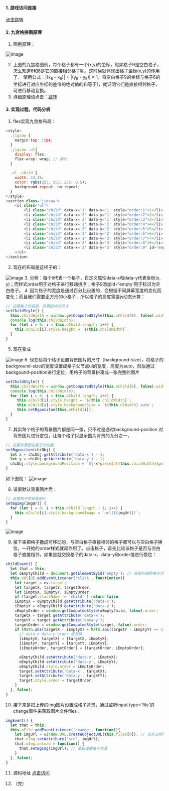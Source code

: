 #### 1. 游戏访问连接

[点击跳转](/note/demo/jigsaw.html)

#### 2. 九宫格拼图原理
1. 图例原理：

![image](https://note.youdao.com/yws/api/personal/file/A02CD4255D0D44C688AEE3A793B4FEAB?method=download&shareKey=2021a12838c8e08ba8179359679fc69f)

2. 上图的九宫格图例，每个格子都有一个(x,y)的坐标，假如格子9是空白格子，怎么知道6和8是它的直接相邻格子呢。这时候就体现出格子坐标(x,y)的作用了， 使用公式：|(x<sub>6</sub> - x<sub>9</sub>)| + |(y<sub>6</sub> - y<sub>9</sub>)| = 1，将空白格子9的坐标与格子6的坐标进行对应坐标的差值的绝对值的和等于1，就证明它们是直接相邻格子，可进行移动互换。
3. 详细原理请点击：[跳转](http://www.woshipm.com/rp/340913.html)

#### 3. 实现过程，代码分析
1. flex实现九宫格布局：
```javascript
<style>
  .jigsaw {
    margin-top: 15px;
  }
  .jigsaw .ul{
    display: flex;
    flex-wrap: wrap; // 换行
  }
  
  .ul .child {
    width: 33.3%;
    color: rgba(255, 255, 255, 0.5);
    background-repeat: no-repeat;
  }
</style>
<section class='jigsaw'>
    <ul class="ul">
        <li class="child" data-x='1' data-y='1' style="order:1">1</li>
        <li class="child" data-x='2' data-y='1' style="order:2">2</li>
        <li class="child" data-x='3' data-y='1' style="order:3">3</li>
        <li class="child" data-x='1' data-y='2' style="order:4">4</li>
        <li class="child" data-x='2' data-y='2' style="order:5">5</li>
        <li class="child" data-x='3' data-y='2' style="order:6">6</li>
        <li class="child" data-x='1' data-y='3' style="order:7">7</li>
        <li class="child" data-x='2' data-y='3' style="order:8">8</li>
        <li class="child" data-x='3' data-y='3' style="order:9" id='empty'>9</li>
    </ul>
</section>
```
2. 现在的布局是这样子的：

![image](https://note.youdao.com/yws/api/personal/file/E90D977A12364AD7828493130A43D0DF?method=download&shareKey=6e3fe53b7d557cf9f4f02f35dadd8fa0)
3. 分析：每个li代表一个格子，自定义属性data-x和data-y代表坐标(x, y)；而样式order用于对格子进行移动排序；格子9添加id='empty'用于标识为空白格子。
4. 因为格子的宽度是通过百分比设置的，会根据不同屏幕宽度的变化而变化；而且我们需要正方形的小格子，所以格子的高度需要js动态计算：
```javascript
// 设置格子的高度、背景图片的尺寸
setChildStyle() {
  this.childWidth = window.getComputedStyle(this.oChild[0], false).width; // 获取格子宽度
  console.log(this.childWidth);
  for (let i = 0; i < this.oChild.length; i++) {
    this.oChild[i].style.height = `${this.childWidth}`;
  }
}
```
5. 现在变成

![image](https://note.youdao.com/yws/api/personal/file/B54851A8674043FAAD84DD21A13C76B9?method=download&shareKey=17225e079853f454ae7769df2bd80765)
6. 现在给每个格子设置背景图片的尺寸（background-size），将格子的background-size的宽度设置成格子父节点ul的宽度，高度为auto，然后通过backgound-position进行定位，用格子的背景拼凑成一张完整的图片
```javascript
setChildStyle() {
  this.childWidth = window.getComputedStyle(this.oChild[0], false).width;
  console.log(this.childWidth);
  for (let i = 0; i < this.oChild.length; i++) {
     this.oChild[i].style.height = `${this.childWidth}`;
     this.oChild[i].style.backgroundSize = `${this.ulWidth} auto`;
     this.setBgpositon(this.oChild[i]);
  }
}
```

7. 其实每个格子的背景图片都是同一张，只不过是通过background-position 对背景图片进行定位，让每个格子只显示图片背景的九分之一，
```javascript
// 设置背景图在格子的位置
setBgpositon(chiObj) {
  let x = chiObj.getAttribute('data-x') - 1;
  let y = chiObj.getAttribute('data-y') - 1;
  chiObj.style.backgroundPosition = `${-x*parseInt(this.childWidth)}px ${-y*parseInt(this.childWidth)}px`;
}
```
如下图视：
![image](https://note.youdao.com/yws/api/personal/file/FD88F82036644EABBF2464869E9E4836?method=download&shareKey=e886829b55cc3883ec63d42817f1c324)

8. 设置默认背景图片后：
```javascript
// 设置格子的背景图片
setBgImg(imgUrl) {
  for (let i = 0; i < this.oChild.length - 1; i++) {
    this.oChild[i].style.backgroundImage = `url(${imgUrl})`;
  }
}
```
![image](https://note.youdao.com/yws/api/personal/file/F28AF40EDE0F400AA5460DB6DD45AD11?method=download&shareKey=07162daa6237872246dee59154f1dfb6)

9. 接下来把格子撸成可移动的，与空白格子直接相邻的格子都可以与空白格子换位，一开始的order样式就起作用了。点击格子，首先比较该格子是否与空白格子直接相邻，如果是就交换格子的data-x、data-y和order值进行换位：
```javascript
childEvent() {
  let that = this;
  let oEmptyChild = document.getElementById('empty'); // 获取空白的格子对象
  this.oUl[0].addEventListener('click', function(ev){
    let target = ev.target;
    let targetX, targetY, targetOrder;
    let iEmptyX, iEmptyY, iEmptyOrder;
    if (target.className != 'child' ) return false;
    iEmptyX = oEmptyChild.getAttribute('data-x');
    iEmptyY = oEmptyChild.getAttribute('data-y');
    iEmptyOrder = window.getComputedStyle(oEmptyChild, false).order;
    targetX = target.getAttribute('data-x');
    targetY = target.getAttribute('data-y');
    targetOrder = window.getComputedStyle(target, false).order;
    if (Math.abs(targetX - iEmptyX) + Math.abs(targetY - iEmptyY) == 1) {
      // data-x data-y order 值互换
      [iEmptyX, targetX] = [targetX, iEmptyX];
      [iEmptyY, targetY] = [targetY, iEmptyY];
      [iEmptyOrder, targetOrder] = [targetOrder, iEmptyOrder];

      oEmptyChild.setAttribute('data-x', iEmptyX);
      oEmptyChild.setAttribute('data-y', iEmptyY);
      oEmptyChild.style.order = iEmptyOrder;
      target.setAttribute('data-x', targetX);
      target.setAttribute('data-y', targetY);
      target.style.order = targetOrder;
    }
  }, false);
}
```
10. 接下来是把上传的img图片设置成格子背景，通过监听input type='file'的change事件来获取图片文件files：
```javascript
imgEvent() {
  let that = this;
  this.oFile.addEventListener('change', function(){
    let imgUrl = window.URL.createObjectURL(this.files[0]); // 该方法将files转换成img可访问的本地路径
    that.oImg.setAttribute('src', imgUrl);
    that.oImg.onload = function() {
      that.setBgImg(imgUrl); // 重新设置格子背景
    }
  }, false);
}
```
11. 源码地址 [点击访问](https://github.com/chenyejun/jigsaw_same)

12. （完）